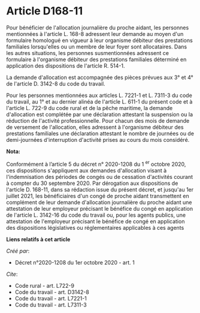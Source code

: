 # Article D168-11

Pour bénéficier de l'allocation journalière du proche aidant, les personnes mentionnées à l'article L. 168-8 adressent leur
demande au moyen d'un formulaire homologué en vigueur à leur organisme débiteur des prestations familiales lorsqu'elles ou un
membre de leur foyer sont allocataires. Dans les autres situations, les personnes susmentionnées adressent ce formulaire à
l'organisme débiteur des prestations familiales déterminé en application des dispositions de l'article R. 514-1.

La demande d'allocation est accompagnée des pièces prévues aux 3° et 4° de l'article D. 3142-8 du code du travail.

Pour les personnes mentionnées aux articles L. 7221-1 et L. 7311-3 du code du travail, au 1° et au dernier alinéa de
l'article L. 611-1 du présent code et à l'article L. 722-9 du code rural et de la pêche maritime, la demande d'allocation est
complétée par une déclaration attestant la suspension ou la réduction de l'activité professionnelle. Pour chacun des mois de
demande de versement de l'allocation, elles adressent à l'organisme débiteur des prestations familiales une déclaration
attestant le nombre de journées ou de demi-journées d'interruption d'activité prises au cours du mois considéré.

**Nota:**

Conformément à l’article 5 du décret n° 2020-1208 du 1
  <sup>er</sup> octobre 2020, ces dispositions s'appliquent aux demandes d'allocation visant à l'indemnisation des périodes
de congés ou de cessation d'activités courant à compter du 30 septembre 2020. Par dérogation aux dispositions de l'article D.
168-11, dans sa rédaction issue du présent décret, et jusqu'au 1er juillet 2021, les bénéficiaires d'un congé de proche
aidant transmettent en complément de leur demande d'allocation journalière du proche aidant une attestation de leur employeur
précisant le bénéfice du congé en application de l'article L. 3142-16 du code du travail ou, pour les agents publics, une
attestation de l'employeur précisant le bénéfice de congé en application des dispositions législatives ou réglementaires
applicables à ces agents

**Liens relatifs à cet article**

_Créé par_:

  - Décret n°2020-1208 du 1er octobre 2020 - art. 1

_Cite_:

  - Code rural - art. L722-9
  - Code du travail - art. D3142-8
  - Code du travail - art. L7221-1
  - Code du travail - art. L7311-3
